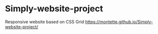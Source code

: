# Simply-website-project
Responsive website based on CSS Grid
https://montette.github.io/Simply-website-project/
